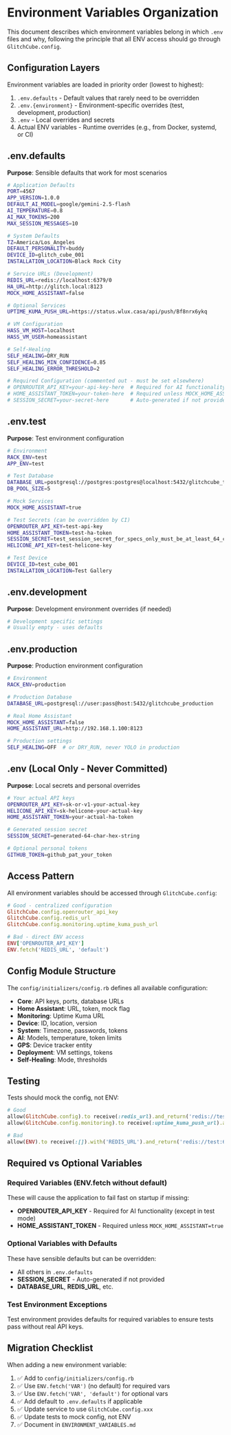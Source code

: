 # Environment Variables Organization

This document describes which environment variables belong in which `.env` files and why, following the principle that all ENV access should go through `GlitchCube.config`.

## Configuration Layers

Environment variables are loaded in priority order (lowest to highest):
1. `.env.defaults` - Default values that rarely need to be overridden
2. `.env.{environment}` - Environment-specific overrides (test, development, production)
3. `.env` - Local overrides and secrets
4. Actual ENV variables - Runtime overrides (e.g., from Docker, systemd, or CI)

## .env.defaults
**Purpose**: Sensible defaults that work for most scenarios

```bash
# Application Defaults
PORT=4567
APP_VERSION=1.0.0
DEFAULT_AI_MODEL=google/gemini-2.5-flash
AI_TEMPERATURE=0.8
AI_MAX_TOKENS=200
MAX_SESSION_MESSAGES=10

# System Defaults
TZ=America/Los_Angeles
DEFAULT_PERSONALITY=buddy
DEVICE_ID=glitch_cube_001
INSTALLATION_LOCATION=Black Rock City

# Service URLs (Development)
REDIS_URL=redis://localhost:6379/0
HA_URL=http://glitch.local:8123
MOCK_HOME_ASSISTANT=false

# Optional Services
UPTIME_KUMA_PUSH_URL=https://status.wlux.casa/api/push/Bf8nrx6ykq

# VM Configuration
HASS_VM_HOST=localhost
HASS_VM_USER=homeassistant

# Self-Healing
SELF_HEALING=DRY_RUN
SELF_HEALING_MIN_CONFIDENCE=0.85
SELF_HEALING_ERROR_THRESHOLD=2

# Required Configuration (commented out - must be set elsewhere)
# OPENROUTER_API_KEY=your-api-key-here  # Required for AI functionality
# HOME_ASSISTANT_TOKEN=your-token-here  # Required unless MOCK_HOME_ASSISTANT=true
# SESSION_SECRET=your-secret-here       # Auto-generated if not provided
```

## .env.test
**Purpose**: Test environment configuration

```bash
# Environment
RACK_ENV=test
APP_ENV=test

# Test Database
DATABASE_URL=postgresql://postgres:postgres@localhost:5432/glitchcube_test
DB_POOL_SIZE=5

# Mock Services
MOCK_HOME_ASSISTANT=true

# Test Secrets (can be overridden by CI)
OPENROUTER_API_KEY=test-api-key
HOME_ASSISTANT_TOKEN=test-ha-token
SESSION_SECRET=test_session_secret_for_specs_only_must_be_at_least_64_characters_long_for_rack_session
HELICONE_API_KEY=test-helicone-key

# Test Device
DEVICE_ID=test_cube_001
INSTALLATION_LOCATION=Test Gallery
```

## .env.development
**Purpose**: Development environment overrides (if needed)

```bash
# Development specific settings
# Usually empty - uses defaults
```

## .env.production
**Purpose**: Production environment configuration

```bash
# Environment
RACK_ENV=production

# Production Database
DATABASE_URL=postgresql://user:pass@host:5432/glitchcube_production

# Real Home Assistant
MOCK_HOME_ASSISTANT=false
HOME_ASSISTANT_URL=http://192.168.1.100:8123

# Production settings
SELF_HEALING=OFF  # or DRY_RUN, never YOLO in production
```

## .env (Local Only - Never Committed)
**Purpose**: Local secrets and personal overrides

```bash
# Your actual API keys
OPENROUTER_API_KEY=sk-or-v1-your-actual-key
HELICONE_API_KEY=sk-helicone-your-actual-key
HOME_ASSISTANT_TOKEN=your-actual-ha-token

# Generated session secret
SESSION_SECRET=generated-64-char-hex-string

# Optional personal tokens
GITHUB_TOKEN=github_pat_your_token
```

## Access Pattern

All environment variables should be accessed through `GlitchCube.config`:

```ruby
# Good - centralized configuration
GlitchCube.config.openrouter_api_key
GlitchCube.config.redis_url
GlitchCube.config.monitoring.uptime_kuma_push_url

# Bad - direct ENV access
ENV['OPENROUTER_API_KEY']
ENV.fetch('REDIS_URL', 'default')
```

## Config Module Structure

The `config/initializers/config.rb` defines all available configuration:

- **Core**: API keys, ports, database URLs
- **Home Assistant**: URL, token, mock flag
- **Monitoring**: Uptime Kuma URL
- **Device**: ID, location, version
- **System**: Timezone, passwords, tokens
- **AI**: Models, temperature, token limits
- **GPS**: Device tracker entity
- **Deployment**: VM settings, tokens
- **Self-Healing**: Mode, thresholds

## Testing

Tests should mock the config, not ENV:

```ruby
# Good
allow(GlitchCube.config).to receive(:redis_url).and_return('redis://test:6379')
allow(GlitchCube.config.monitoring).to receive(:uptime_kuma_push_url).and_return(nil)

# Bad
allow(ENV).to receive(:[]).with('REDIS_URL').and_return('redis://test:6379')
```

## Required vs Optional Variables

### Required Variables (ENV.fetch without default)
These will cause the application to fail fast on startup if missing:

- **OPENROUTER_API_KEY** - Required for AI functionality (except in test mode)
- **HOME_ASSISTANT_TOKEN** - Required unless `MOCK_HOME_ASSISTANT=true`

### Optional Variables with Defaults
These have sensible defaults but can be overridden:

- All others in `.env.defaults`
- **SESSION_SECRET** - Auto-generated if not provided
- **DATABASE_URL**, **REDIS_URL**, etc.

### Test Environment Exceptions
Test environment provides defaults for required variables to ensure tests pass without real API keys.

## Migration Checklist

When adding a new environment variable:

1. ✅ Add to `config/initializers/config.rb`
2. ✅ Use `ENV.fetch('VAR')` (no default) for required vars
3. ✅ Use `ENV.fetch('VAR', 'default')` for optional vars  
4. ✅ Add default to `.env.defaults` if applicable
5. ✅ Update service to use `GlitchCube.config.xxx`
6. ✅ Update tests to mock config, not ENV
7. ✅ Document in `ENVIRONMENT_VARIABLES.md`